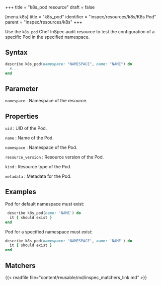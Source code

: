 +++
title = "k8s_pod resource"
draft = false

[menu.k8s]
title = "k8s_pod"
identifier = "inspec/resources/k8s/K8s Pod"
parent = "inspec/resources/k8s"
+++

Use the `k8s_pod` Chef InSpec audit resource to test the configuration of a specific Pod in the specified namespace.

## Syntax

```ruby
describe k8s_pod(namespace: "NAMESPACE", name: "NAME") do
  #...
end
```

## Parameter

`namespace`
: Namespace of the resource.

## Properties

`uid`
: UID of the Pod.

`name`
: Name of the Pod.

`namespace`
: Namespace of the Pod.

`resource_version`
: Resource version of the Pod.

`kind`
: Resource type of the Pod.

`metadata`
: Metadata for the Pod.

## Examples

Pod for default namespace must exist:

```ruby
 describe k8s_pod(name: 'NAME') do
  it { should exist }
end
```

Pod for a specified namespace must exist:

```ruby
describe k8s_pod(namespace: 'NAMESPACE', name: 'NAME') do
  it { should exist }
end
```

## Matchers

{{< readfile file="content/reusable/md/inspec_matchers_link.md" >}}
